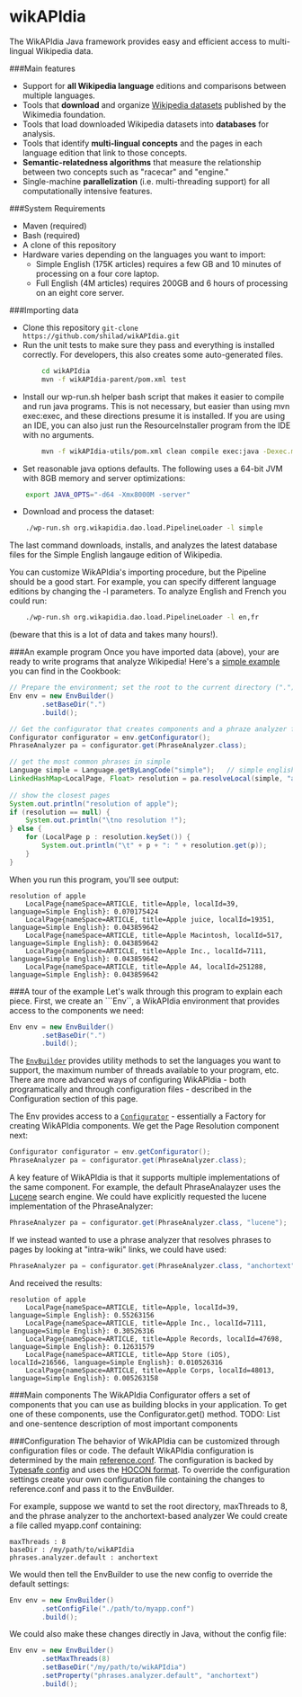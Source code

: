 wikAPIdia
=====
The WikAPIdia Java framework provides easy and efficient access to multi-lingual Wikipedia data.

###Main features
* Support for **all Wikipedia language** editions and comparisons between multiple languages.
* Tools that **download** and organize [Wikipedia datasets](http://en.wikipedia.org/wiki/Wikipedia:Database_download) published by the Wikimedia foundation.
* Tools that load downloaded Wikipedia datasets into **databases** for analysis.
* Tools that identify **multi-lingual concepts** and the pages in each language edition that link to those concepts.
* **Semantic-relatedness algorithms** that measure the relationship between two concepts such as "racecar" and "engine."
* Single-machine **parallelization** (i.e. multi-threading support) for all computationally intensive features.

###System Requirements
* Maven (required)
* Bash (required)
* A clone of this repository
* Hardware varies depending on the languages you want to import:
  * Simple English (175K articles) requires a few GB and 10 minutes of processing on a four core laptop.
  * Full English (4M articles) requires 200GB and 6 hours of processing on an eight core server.

###Importing data

* Clone this repository ```git-clone https://github.com/shilad/wikAPIdia.git```
* Run the unit tests to make sure they pass and everything is installed correctly. For developers, this also creates some auto-generated files.

```bash
        cd wikAPIdia
        mvn -f wikAPIdia-parent/pom.xml test
```

* Install our wp-run.sh helper bash script that makes it easier to compile and run java programs. This is not necessary, but easier than using mvn exec:exec, and these directions presume it is installed. If you are using an IDE, you can also just run the ResourceInstaller program from the IDE with no arguments. 

```bash
        mvn -f wikAPIdia-utils/pom.xml clean compile exec:java -Dexec.mainClass=org.wikapidia.utils.ResourceInstaller
```

* Set reasonable java options defaults. The following uses a 64-bit JVM with 8GB memory and server optimizations:

```bash
	export JAVA_OPTS="-d64 -Xmx8000M -server"
```

* Download and process the dataset:

```bash
	./wp-run.sh org.wikapidia.dao.load.PipelineLoader -l simple
```


The last command downloads, installs, and analyzes the latest database files for the Simple English langauge edition of Wikipedia. 

You can customize WikAPIdia's importing procedure, but the Pipeline should be a good start. For example, you can specify different language editions by changing the -l parameters. To analyze English and French you could run: 

```bash
	./wp-run.sh org.wikapidia.dao.load.PipelineLoader -l en,fr
``` 
(beware that this is a lot of data and takes many hours!).


###An example program
Once you have imported data (above), your are ready to write programs that analyze Wikipedia!
Here's a [simple example](https://github.com/shilad/wikAPIdia/blob/master/wikAPIdia-cookbook/src/main/java/org/wikapidia/phrases/cookbook/ResolveExample.java) you can find in the Cookbook:

```java
// Prepare the environment; set the root to the current directory (".").
Env env = new EnvBuilder()
        .setBaseDir(".")
        .build();

// Get the configurator that creates components and a phraze analyzer from it 
Configurator configurator = env.getConfigurator();
PhraseAnalyzer pa = configurator.get(PhraseAnalyzer.class);

// get the most common phrases in simple  
Language simple = Language.getByLangCode("simple");   // simple english 
LinkedHashMap<LocalPage, Float> resolution = pa.resolveLocal(simple, "apple", 5);
        
// show the closest pages
System.out.println("resolution of apple");
if (resolution == null) { 
    System.out.println("\tno resolution !");
} else {
    for (LocalPage p : resolution.keySet()) {
        System.out.println("\t" + p + ": " + resolution.get(p));
    }       
} 
```

When you run this program, you'll see output:

```text
resolution of apple
	LocalPage{nameSpace=ARTICLE, title=Apple, localId=39, language=Simple English}: 0.070175424
	LocalPage{nameSpace=ARTICLE, title=Apple juice, localId=19351, language=Simple English}: 0.043859642
	LocalPage{nameSpace=ARTICLE, title=Apple Macintosh, localId=517, language=Simple English}: 0.043859642
	LocalPage{nameSpace=ARTICLE, title=Apple Inc., localId=7111, language=Simple English}: 0.043859642
	LocalPage{nameSpace=ARTICLE, title=Apple A4, localId=251288, language=Simple English}: 0.043859642
```

###A tour of the example
Let's walk through this program to explain each piece. 
First, we create an ```Env``, a WikAPIdia environment that provides access to the components we need:
```java
Env env = new EnvBuilder()
        .setBaseDir(".")
        .build();
```
The [```EnvBuilder```](wikAPIdia-core/src/main/java/org/wikapidia/core/cmd/EnvBuilder.java) 
provides utility methods to set the languages you want to support, the maximum number of threads available to your program, etc.
There are more advanced ways of configuring WikAPIdia - both programatically and through configuration files - described in the Configuration section of this page.

The Env provides access to a 
[```Configurator```](wikAPIdia-utils/src/main/java/org/wikapidia/conf/Configurator.java) -
essentially a Factory for creating WikAPIdia components. We get the Page Resolution component next:
```java
Configurator configurator = env.getConfigurator();
PhraseAnalyzer pa = configurator.get(PhraseAnalyzer.class);
```

A key feature of WikAPIdia is that it supports multiple implementations of the same component. 
For example, the default PhraseAnalayzer uses the [Lucene](http://lucene.apache.org/) search engine. 
We could have explicitly requested the lucene implementation of the PhraseAnalyzer:
```java
PhraseAnalyzer pa = configurator.get(PhraseAnalyzer.class, "lucene");
```
If we instead wanted to use a phrase analyzer that resolves phrases to pages by looking at "intra-wiki" links, we could have used:
```java
PhraseAnalyzer pa = configurator.get(PhraseAnalyzer.class, "anchortext");
```
And received the results:
```text
resolution of apple
	LocalPage{nameSpace=ARTICLE, title=Apple, localId=39, language=Simple English}: 0.55263156
	LocalPage{nameSpace=ARTICLE, title=Apple Inc., localId=7111, language=Simple English}: 0.30526316
	LocalPage{nameSpace=ARTICLE, title=Apple Records, localId=47698, language=Simple English}: 0.12631579
	LocalPage{nameSpace=ARTICLE, title=App Store (iOS), localId=216566, language=Simple English}: 0.010526316
	LocalPage{nameSpace=ARTICLE, title=Apple Corps, localId=48013, language=Simple English}: 0.005263158
```

###Main components
The WikAPIdia Configurator offers a set of components that you can use as building blocks in your application.
To get one of these components, use the Configurator.get() method.
TODO: List and one-sentence description of most important components

###Configuration
The behavior of WikAPIdia can be customized through configuration files or code.
The default WikAPIdia configuration is determined by the main [reference.conf](wikAPIdia-core/src/main/resources/reference.conf).
The configuration is backed by [Typesafe config](https://github.com/typesafehub/config) and uses the [HOCON format](https://github.com/typesafehub/config/blob/master/HOCON.md).
To override the configuration settings create your own configuration file containing the changes to reference.conf and pass it to the EnvBuilder.

For example, suppose we wantd to set the root directory, maxThreads to 8, and the phrase analyzer to the anchortext-based analyzer
We could create a file called myapp.conf containing:
```text
maxThreads : 8
baseDir : /my/path/to/wikAPIdia
phrases.analyzer.default : anchortext
```
We would then tell the EnvBuilder to use the new config to override the default settings:
```java
Env env = new EnvBuilder()
        .setConfigFile("./path/to/myapp.conf")
        .build();
```
We could also make these changes directly in Java, without the config file:
```java
Env env = new EnvBuilder()
        .setMaxThreads(8)
        .setBaseDir("/my/path/to/wikAPIdia")
        .setProperty("phrases.analyzer.default", "anchortext")
        .build();
```
